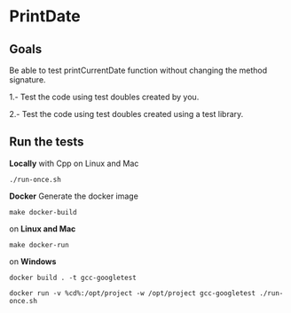 # PrintDate

## Goals
Be able to test printCurrentDate function without changing the method signature.

1.- Test the code using test doubles created by you.

2.- Test the code using test doubles created using a test library.

## Run the tests

**Locally** with Cpp on Linux and Mac

    ./run-once.sh

**Docker**
Generate the docker image

    make docker-build

on **Linux and Mac**

    make docker-run

on **Windows**

    docker build . -t gcc-googletest

    docker run -v %cd%:/opt/project -w /opt/project gcc-googletest ./run-once.sh
    